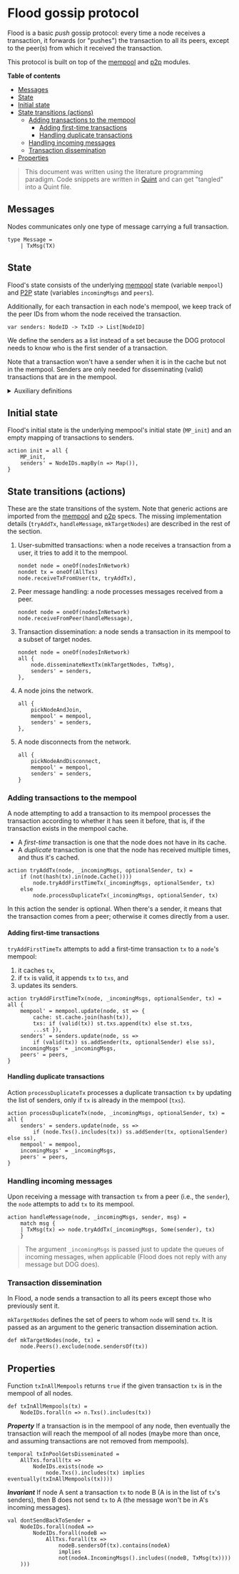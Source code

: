 # Flood gossip protocol

Flood is a basic _push_ gossip protocol: every time a node receives a transaction, it forwards (or
"pushes") the transaction to all its peers, except to the peer(s) from which it received the
transaction.

This protocol is built on top of the [mempool](mempool.md) and [p2p](p2p.md) modules.

**Table of contents**
  - [Messages](#messages)
  - [State](#state)
  - [Initial state](#initial-state)
  - [State transitions (actions)](#state-transitions-actions)
    - [Adding transactions to the mempool](#adding-transactions-to-the-mempool)
      - [Adding first-time transactions](#adding-first-time-transactions)
      - [Handling duplicate transactions](#handling-duplicate-transactions)
    - [Handling incoming messages](#handling-incoming-messages)
    - [Transaction dissemination](#transaction-dissemination)
  - [Properties](#properties)

> This document was written using the literature programming paradigm. Code snippets are written in
> [Quint][quint] and can get "tangled" into a Quint file.

## Messages

Nodes communicates only one type of message carrying a full transaction.
```bluespec "messages" +=
type Message =
    | TxMsg(TX)
```

## State

Flood's state consists of the underlying [mempool](mempool.md) state (variable `mempool`) and
[P2P](p2p.md) state (variables `incomingMsgs` and `peers`).

Additionally, for each transaction in each node's mempool, we keep track of the peer IDs from whom
the node received the transaction. 
```bluespec "state" +=
var senders: NodeID -> TxID -> List[NodeID]
```
We define the senders as a list instead of a set because the DOG protocol needs to know who is the
first sender of a transaction.

Note that a transaction won't have a sender when it is in the cache but not in the mempool. Senders
are only needed for disseminating (valid) transactions that are in the mempool.

<details>
  <summary>Auxiliary definitions</summary>

```bluespec "auxstate" +=
def Senders(node) = senders.get(node)
```

The set of senders of transaction `tx`:
```bluespec "auxstate" +=
def sendersOf(node, tx) = 
    node.Senders().mapGetDefault(hash(tx), List()).listToSet()
```

Function `addSender` adds a sender to `tx`'s list of senders (`_txSenders`), if `optionalSender` has
a value that's not already in the list.
```bluespec "auxstate" +=
pure def addSender(_txSenders, tx, optionalSender) = 
    match optionalSender {
    | Some(sender) => _txSenders.update(hash(tx), ss => 
        if (ss.includes(sender)) ss else ss.append(sender))
    | None => _txSenders
    }
```
</details>

## Initial state

Flood's initial state is the underlying mempool's initial state (`MP_init`) and an empty mapping of
transactions to senders.
```bluespec "actions" +=
action init = all {
    MP_init,
    senders' = NodeIDs.mapBy(n => Map()),
}
```

## State transitions (actions)

These are the state transitions of the system. Note that generic actions are imported from the
[mempool](mempool.md) and [p2p](p2p.md) specs. The missing implementation details (`tryAddTx`,
`handleMessage`, `mkTargetNodes`) are described in the rest of the section.

1. User-submitted transactions: when a node receives a transaction from a user, it tries to add it
   to the mempool.
    ```bluespec "steps" +=
    nondet node = oneOf(nodesInNetwork)
    nondet tx = oneOf(AllTxs)
    node.receiveTxFromUser(tx, tryAddTx),
    ```

2. Peer message handling: a node processes messages received from a peer.
    ```bluespec "steps" +=
    nondet node = oneOf(nodesInNetwork)
    node.receiveFromPeer(handleMessage),
    ```

3. Transaction dissemination: a node sends a transaction in its mempool to a subset of target nodes.
    ```bluespec "steps" +=
    nondet node = oneOf(nodesInNetwork)
    all {
        node.disseminateNextTx(mkTargetNodes, TxMsg),
        senders' = senders,
    },
    ```

4. A node joins the network.
    ```bluespec "steps" +=
    all {
        pickNodeAndJoin,
        mempool' = mempool,
        senders' = senders,
    },
    ```

5. A node disconnects from the network.
    ```bluespec "steps" +=
    all {
        pickNodeAndDisconnect,
        mempool' = mempool,
        senders' = senders,
    }
    ```

### Adding transactions to the mempool

A node attempting to add a transaction to its mempool processes the transaction according to whether
it has seen it before, that is, if the transaction exists in the mempool cache.
- A *first-time* transaction is one that the node does not have in its cache. 
- A *duplicate* transaction is one that the node has received multiple times, and thus it's cached.

```bluespec "actions" +=
action tryAddTx(node, _incomingMsgs, optionalSender, tx) = 
    if (not(hash(tx).in(node.Cache())))
        node.tryAddFirstTimeTx(_incomingMsgs, optionalSender, tx)
    else
        node.processDuplicateTx(_incomingMsgs, optionalSender, tx)
```
In this action the sender is optional. When there's a sender, it means that the transaction comes
from a peer; otherwise it comes directly from a user.

#### Adding first-time transactions

`tryAddFirstTimeTx` attempts to add a first-time transaction `tx` to a
`node`'s mempool:
1. it caches `tx`, 
2. if `tx` is valid, it appends `tx` to `txs`, and
3. updates its senders.
```bluespec "actions" +=
action tryAddFirstTimeTx(node, _incomingMsgs, optionalSender, tx) = all {
    mempool' = mempool.update(node, st => {
        cache: st.cache.join(hash(tx)),
        txs: if (valid(tx)) st.txs.append(tx) else st.txs,
        ...st }),
    senders' = senders.update(node, ss =>
        if (valid(tx)) ss.addSender(tx, optionalSender) else ss),
    incomingMsgs' = _incomingMsgs,
    peers' = peers,
}
```

#### Handling duplicate transactions

Action `processDuplicateTx` processes a duplicate transaction `tx` by updating the list of senders,
only if `tx` is already in the mempool (`txs`).
```bluespec "actions" +=
action processDuplicateTx(node, _incomingMsgs, optionalSender, tx) = all {
    senders' = senders.update(node, ss =>
        if (node.Txs().includes(tx)) ss.addSender(tx, optionalSender) else ss),
    mempool' = mempool,
    incomingMsgs' = _incomingMsgs,
    peers' = peers,
}
```

### Handling incoming messages

Upon receiving a message with transaction `tx` from a peer (i.e., the `sender`), the `node` attempts
to add `tx` to its mempool. 
```bluespec "actions" +=
action handleMessage(node, _incomingMsgs, sender, msg) =
    match msg {
    | TxMsg(tx) => node.tryAddTx(_incomingMsgs, Some(sender), tx)
    }
```
> The argument `_incomingMsgs` is passed just to update the queues of incoming messages, when
applicable (Flood does not reply with any message but DOG does).

### Transaction dissemination 

In Flood, a node sends a transaction to all its peers except those who previously sent it.

`mkTargetNodes` defines the set of peers to whom `node` will send `tx`. It is passed as an argument
to the generic transaction dissemination action.
```bluespec "actions" +=
def mkTargetNodes(node, tx) =
    node.Peers().exclude(node.sendersOf(tx))
```

## Properties

Function `txInAllMempools` returns `true` if the given transaction `tx` is in the mempool of all
nodes.
```bluespec "properties" +=
def txInAllMempools(tx) =
    NodeIDs.forall(n => n.Txs().includes(tx))
```

_**Property**_ If a transaction is in the mempool of any node, then eventually the transaction will
reach the mempool of all nodes (maybe more than once, and assuming transactions are not removed from
mempools).
```bluespec "properties" +=
temporal txInPoolGetsDisseminated = 
    AllTxs.forall(tx => 
        NodeIDs.exists(node =>
            node.Txs().includes(tx) implies eventually(txInAllMempools(tx))))
```

_**Invariant**_ If node A sent a transaction `tx` to node B (A is in the list of `tx`'s senders),
then B does not send `tx` to A (the message won't be in A's incoming messages).
```bluespec "properties" +=
val dontSendBackToSender =
    NodeIDs.forall(nodeA => 
        NodeIDs.forall(nodeB => 
            AllTxs.forall(tx =>
                nodeB.sendersOf(tx).contains(nodeA) 
                implies
                not(nodeA.IncomingMsgs().includes((nodeB, TxMsg(tx))))
    )))
```

<!--
```bluespec quint/flood.qnt +=
// -*- mode: Bluespec; -*-

// File generated from markdown using https://github.com/driusan/lmt. DO NOT EDIT.

module flood {
    import spells.* from "./spells"
    import mempool.* from "./mempool"
    export mempool.*

    //--------------------------------------------------------------------------
    // Messages
    //--------------------------------------------------------------------------
    <<<messages>>>

    //--------------------------------------------------------------------------
    // State
    //--------------------------------------------------------------------------
    <<<state>>>
    
    // Auxiliary definitions
    <<<auxstate>>>

    //--------------------------------------------------------------------------
    // Actions
    //--------------------------------------------------------------------------
    <<<actions>>>

    action step = any {
        <<<steps>>>
    }

    //--------------------------------------------------------------------------
    // Properties
    //--------------------------------------------------------------------------
    <<<properties>>>

}
```
-->

[quint]: https://quint-lang.org/

